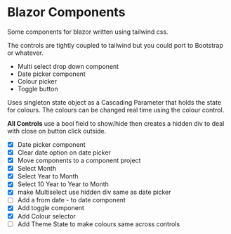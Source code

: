 # Blazor Components
Some components for blazor written using tailwind css.

The controls are tightly coupled to tailwind but you could port to Bootstrap or whatever.

- Multi select drop down component
- Date picker component
- Colour picker
- Toggle button

Uses singleton state object as a Cascading Parameter that holds the state for colours.  The colours can be changed real time using the colour control.

**All Controls** use a bool field to show/hide then creates a hidden div to deal with close on button click outside.

- [X] Date picker component
- [X] Clear date option on date picker
- [X] Move components to a component project
- [X] Select Month
- [X] Select Year to Month
- [X] Select 10 Year to Year to Month
- [X] make Multiselect use hidden div same as date picker
- [ ] Add a from date - to date component
- [X] Add toggle component
- [X] Add Colour selector
- [ ] Add Theme State to make colours same across controls
